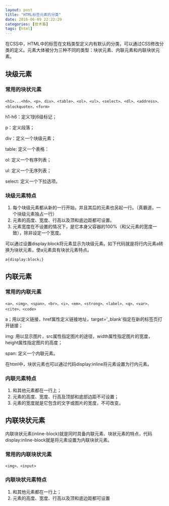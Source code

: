 ```yaml
---
layout: post
title: "HTML标签元素的分类"
date: 2016-06-09 22:22:29
categories: [技术篇]
tags: [html]
---
```


在CSS中，HTML中的标签在文档类型定义内有默认的分类，可以通过CSS修改分类的定义。元素大体被分为三种不同的类型：块状元素、内联元素和内联块状元素。

## 块级元素

### 常用的块状元素

```
<h1>...<h6>、<p>、div>、<table>、<ol>、<ul>、<select>、<dl>、<address>、<blockquote>、<form>
```
h1-h6：定义1到6级标记；

p：定义段落；

div：定义一个块级元素；

table: 定义一个表格：

ol: 定义一个有序列表；

ul: 定义一个无序列表；

select: 定义一个下拉选项。

### 块级元素特点

1. 每个块级元素都从新的一行开始，并且其后的元素也另起一行。（真霸道，一个块级元素独占一行）
2. 元素的高度、宽度、行高以及顶和底边距都可设置。
3. 元素宽度在不设置的情况下，是它本身父容器的100%（和父元素的宽度一致），除非设定一个宽度。

可以通过设置display:block将元素显示为块级元素。如下代码就是将行内元素a转换为块状元素，使a元素具有块状元素特点。

```
a{display:block;}
```

## 内联元素

### 常用的内联元素

```
<a>、<img>、<span>、<br>、<i>、<em>、<strong>、<label>、<q>、<var>、<cite>、<code>
```
a；用以定义链接，href属性定义链接地址，target='_blank'指定在新的标签页打开链接；

img: 用以显示图片，src属性指定图片的途径，width属性指定图片的宽度，height属性指定图片的高度；

span: 定义一个内联元素。

在html中，块状元素也可以通过代码display:inline将元素设置为行内元素。

### 内联元素特点

1. 和其他元素都在一行上；
2. 元素的高度、宽度、行高及顶部和底部边距不可设置；
3. 元素的宽度就是它包含的文字或图片的宽度，不可改变。



## 内联块状元素
内联块状元素(inline-block)就是同时具备内联元素、块状元素的特点，代码display:inline-block就是将元素设置为内联块状元素。

### 常用的内联块状元素

```
<img>、<input>
```

### 内联块状元素特点
1. 和其他元素都在一行上；
2. 元素的高度、宽度、行高以及顶和底边距都可设置

